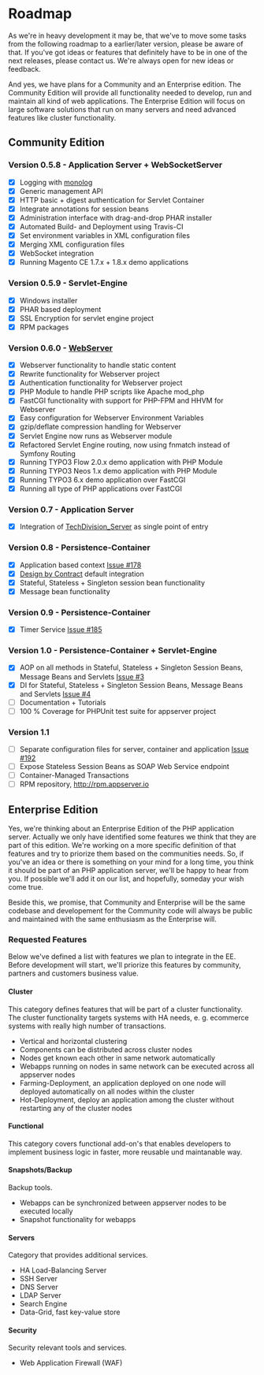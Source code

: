 # Roadmap

As we're in heavy development it may be, that we've to move some tasks from the following roadmap to a earlier/later version, please 
be aware of that. If you've got ideas or features that definitely have to be in one of the next releases, please contact us. We're 
always open for new ideas or feedback.

And yes, we have plans for a Community and an Enterprise edition. The Community Edition will provide all functionality needed to develop, 
run and maintain all kind of web applications. The Enterprise Edition will focus on large software solutions that run on many servers and 
need advanced features like cluster functionality.

## Community Edition

### Version 0.5.8 - Application Server + WebSocketServer
- [x] Logging with [monolog](https://github.com/Seldaek/monolog>)
- [x] Generic management API
- [x] HTTP basic + digest authentication for Servlet Container
- [x] Integrate annotations for session beans
- [x] Administration interface with drag-and-drop PHAR installer
- [x] Automated Build- and Deployment using Travis-CI
- [x] Set environment variables in XML configuration files
- [x] Merging XML configuration files
- [x] WebSocket integration
- [x] Running Magento CE 1.7.x + 1.8.x demo applications

### Version 0.5.9 - Servlet-Engine
- [x] Windows installer
- [x] PHAR based deployment
- [x] SSL Encryption for servlet engine project
- [x] RPM packages

### Version 0.6.0 - [WebServer](https://github.com/techdivision/TechDivision_WebServer)
- [x] Webserver functionality to handle static content
- [x] Rewrite functionality for Webserver project
- [x] Authentication functionality for Webserver project
- [x] PHP Module to handle PHP scripts like Apache mod_php
- [x] FastCGI functionality with support for PHP-FPM and HHVM for Webserver
- [x] Easy configuration for Webserver Environment Variables
- [x] gzip/deflate compression handling for Webserver
- [x] Servlet Engine now runs as Webserver module
- [x] Refactored Servlet Engine routing, now using fnmatch instead of Symfony Routing
- [x] Running TYPO3 Flow 2.0.x demo application with PHP Module
- [x] Running TYPO3 Neos 1.x demo application with PHP Module
- [x] Running TYPO3 6.x demo application over FastCGI
- [x] Running all type of PHP applications over FastCGI

### Version 0.7 - Application Server
- [x] Integration of [TechDivision_Server](https://github.com/techdivision/TechDivision_Server) as single point of entry

### Version 0.8 - Persistence-Container
- [x] Application based context [Issue #178](https://github.com/appserver-io/appserver/issues/178)
- [x] [Design by Contract](https://github.com/wick-ed/php-by-contract) default integration
- [x] Stateful, Stateless + Singleton session bean functionality
- [x] Message bean functionality

### Version 0.9 - Persistence-Container
- [x] Timer Service [Issue #185](https://github.com/appserver-io/appserver/issues/185)

### Version 1.0 - Persistence-Container + Servlet-Engine
- [x] AOP on all methods in Stateful, Stateless + Singleton Session Beans, Message Beans and Servlets [Issue #3](https://github.com/appserver-io/appserver/issues/3)
- [x] DI for Stateful, Stateless + Singleton Session Beans, Message Beans and Servlets [Issue #4](https://github.com/appserver-io/appserver/issues/4)
- [ ] Documentation + Tutorials
- [ ] 100 % Coverage for PHPUnit test suite for appserver project

### Version 1.1

- [ ] Separate configuration files for server, container and application [Issue #192](https://github.com/appserver-io/appserver/issues/192)
- [ ] Expose Stateless Session Beans as SOAP Web Service endpoint
- [ ] Container-Managed Transactions
- [ ] RPM repository, http://rpm.appserver.io

## Enterprise Edition

Yes, we're thinking about an Enterprise Edition of the PHP application server. Actually we only have identified some features we think
that they are part of this edition. We're working on a more specific definition of that features and try to priorize them based on the
communities needs. So, if you've an idea or there is something on your mind for a long time, you think it should be part of an PHP 
application server, we'll be happy to hear from you. If possible we'll add it on our list, and hopefully, someday your wish come true.

Beside this, we promise, that Community and Enterprise will be the same codebase and developement for the Community code will always be 
public and maintained with the same enthusiasm as the Enterprise will.

### Requested Features

Below we've defined a list with features we plan to integrate in the EE. Before development will start, we'll priorize this features by community, partners and customers business value.

#### Cluster

This category defines features that will be part of a cluster functionality. The cluster functionality targets systems with HA needs, e. g. ecommerce systems with really high number of transactions.

* Vertical and horizontal clustering
* Components can be distributed across cluster nodes
* Nodes get known each other in same network automatically
* Webapps running on nodes in same network can be executed across all appserver nodes
* Farming-Deployment, an application deployed on one node will deployed automatically on all nodes within the cluster
* Hot-Deployment, deploy an application among the cluster without restarting any of the cluster nodes

#### Functional

This category covers functional add-on's that enables developers to implement business logic in faster, more reusable und maintanable way. 

#### Snapshots/Backup

Backup tools.

* Webapps can be synchronized between appserver nodes to be executed locally
* Snapshot functionality for webapps

#### Servers

Category that provides additional services.

* HA Load-Balancing Server
* SSH Server
* DNS Server
* LDAP Server
* Search Engine
* Data-Grid, fast key-value store

#### Security

Security relevant tools and services.

* Web Application Firewall (WAF)
